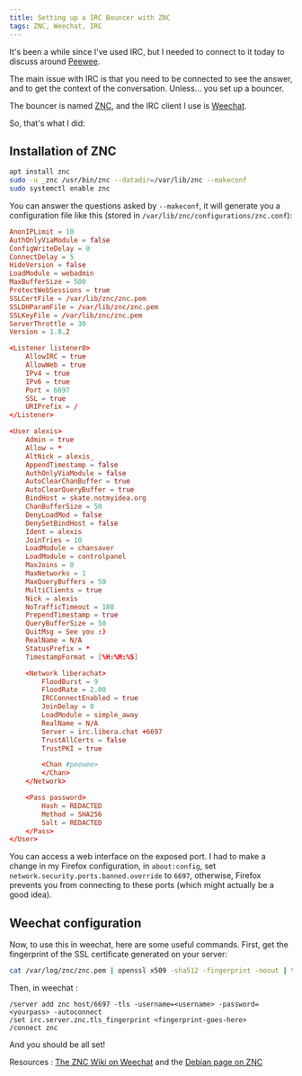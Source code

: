 ```yaml
---
title: Setting up a IRC Bouncer with ZNC
tags: ZNC, Weechat, IRC
---
```


It's been a while since I've used IRC, but I needed to connect to it today to discuss around [Peewee](https://docs.peewee-orm.com).

The main issue with IRC is that you need to be connected to see the answer, and to get the context of the conversation. Unless... you set up a bouncer.

The bouncer is named [ZNC](https://znc.in), and the IRC client I use is [Weechat](https://weechat.org).

So, that's what I did:

## Installation of ZNC

```bash
apt install znc
sudo -u _znc /usr/bin/znc --datadir=/var/lib/znc --makeconf
sudo systemctl enable znc
```

You can answer the questions asked by `--makeconf`, it will generate you a configuration file like this (stored in `/var/lib/znc/configurations/znc.conf`):

```conf
AnonIPLimit = 10
AuthOnlyViaModule = false
ConfigWriteDelay = 0
ConnectDelay = 5
HideVersion = false
LoadModule = webadmin
MaxBufferSize = 500
ProtectWebSessions = true
SSLCertFile = /var/lib/znc/znc.pem
SSLDHParamFile = /var/lib/znc/znc.pem
SSLKeyFile = /var/lib/znc/znc.pem
ServerThrottle = 30
Version = 1.8.2

<Listener listener0>
	AllowIRC = true
	AllowWeb = true
	IPv4 = true
	IPv6 = true
	Port = 6697
	SSL = true
	URIPrefix = /
</Listener>

<User alexis>
	Admin = true
	Allow = *
	AltNick = alexis_
	AppendTimestamp = false
	AuthOnlyViaModule = false
	AutoClearChanBuffer = true
	AutoClearQueryBuffer = true
	BindHost = skate.notmyidea.org
	ChanBufferSize = 50
	DenyLoadMod = false
	DenySetBindHost = false
	Ident = alexis
	JoinTries = 10
	LoadModule = chansaver
	LoadModule = controlpanel
	MaxJoins = 0
	MaxNetworks = 1
	MaxQueryBuffers = 50
	MultiClients = true
	Nick = alexis
	NoTrafficTimeout = 180
	PrependTimestamp = true
	QueryBufferSize = 50
	QuitMsg = See you :)
	RealName = N/A
	StatusPrefix = *
	TimestampFormat = [%H:%M:%S]

	<Network liberachat>
		FloodBurst = 9
		FloodRate = 2.00
		IRCConnectEnabled = true
		JoinDelay = 0
		LoadModule = simple_away
		RealName = N/A
		Server = irc.libera.chat +6697
		TrustAllCerts = false
		TrustPKI = true

		<Chan #peewee>
		</Chan>
	</Network>

	<Pass password>
		Hash = REDACTED
		Method = SHA256
		Salt = REDACTED
	</Pass>
</User>
```

You can access a web interface on the exposed port. I had to make a change in my Firefox configuration, in `about:config`, set `network.security.ports.banned.override` to `6697`, otherwise, Firefox prevents you from connecting to these ports (which might actually be a good idea).

## Weechat configuration

Now, to use this in weechat, here are some useful commands. First, get the fingerprint of the SSL certificate generated on your server:

```bash
cat /var/log/znc/znc.pem | openssl x509 -sha512 -fingerprint -noout | tr -d ':' | tr 'A-Z' 'a-z' | cut -d = -f 2
```

Then, in weechat :

```weechat
/server add znc host/6697 -tls -username=<username> -password=<yourpass> -autoconnect
/set irc.server.znc.tls_fingerprint <fingerprint-goes-here>
/connect znc
```

And you should be all set!

Resources : [The ZNC Wiki on Weechat](https://wiki.znc.in/Weechat) and the [Debian page on ZNC](https://wiki.debian.org/ZNC)
